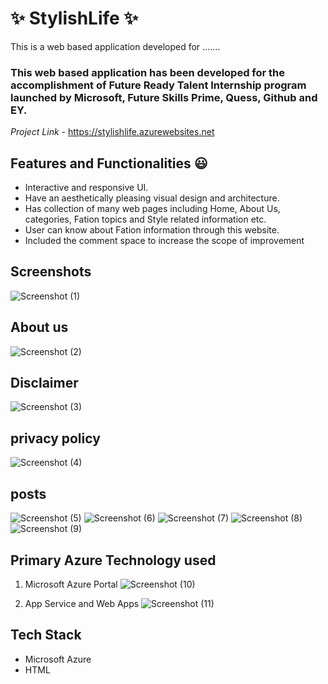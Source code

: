 # ✨ StylishLife ✨

This is a web based application developed for .......

### This web based application has been developed for the accomplishment of Future Ready Talent Internship program launched by Microsoft, Future Skills Prime, Quess, Github and EY.


*Project Link* - https://stylishlife.azurewebsites.net

## Features and Functionalities 😃

- Interactive and responsive UI.
- Have an aesthetically pleasing visual design and architecture.
- Has collection of many web pages including Home, About Us, categories, Fation topics and Style related information etc.
- User can know about Fation information through this website.
- Included the comment space to increase the scope of improvement 

## Screenshots
![Screenshot (1)](https://user-images.githubusercontent.com/119313306/204490389-6c6aec47-6de4-486e-969a-365ff90d891c.png)

## About us
![Screenshot (2)](https://user-images.githubusercontent.com/119313306/204490634-59477e95-394f-4b0b-ae6f-2685fc15da0e.png)

## Disclaimer
![Screenshot (3)](https://user-images.githubusercontent.com/119313306/204490740-9d26a6d7-a2ed-4968-81ab-efbda7fab17b.png)

## privacy policy
![Screenshot (4)](https://user-images.githubusercontent.com/119313306/204490840-4168e5b0-b366-4f37-b292-2cec06f4e434.png)

## posts
![Screenshot (5)](https://user-images.githubusercontent.com/119313306/204490932-39c8cc93-21a8-4b4b-b7a8-8be0f6666496.png)
![Screenshot (6)](https://user-images.githubusercontent.com/119313306/204490974-13f269f8-4751-41c3-9e69-7d18a13c6bad.png)
![Screenshot (7)](https://user-images.githubusercontent.com/119313306/204491025-daef1bb6-f4f1-46e9-a66f-5c97c4d472f6.png)
![Screenshot (8)](https://user-images.githubusercontent.com/119313306/204491073-d09ffbfd-a23b-4aeb-b44c-42801a497f51.png)
![Screenshot (9)](https://user-images.githubusercontent.com/119313306/204491114-9fd05d18-5197-4ca1-8e34-b484811cdd62.png)

## Primary Azure Technology used
1. Microsoft Azure Portal
![Screenshot (10)](https://user-images.githubusercontent.com/119313306/204491247-ce1e5ea3-ec6b-4cff-82b9-336fc664e847.png)

2. App Service and Web Apps
![Screenshot (11)](https://user-images.githubusercontent.com/119313306/204491348-4e3bf3ea-7343-42ae-a5d3-e0af4929cb2e.png)

## Tech Stack
- Microsoft Azure
- HTML
